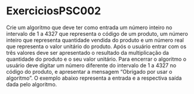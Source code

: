 # ExerciciosPSC002
Crie um algoritmo que deve ter como entrada um número inteiro no intervalo de 1 a 4327 que representa o código de um produto, um número inteiro que representa quantidade vendida do produto e um número real que representa o valor unitário do produto. Após o usuário entrar com os três valores deve ser apresentado o resultado da multiplicação da quantidade do produto e o seu valor unitário. Para encerrar o algoritmo o usuário deve digitar um número diferente do intervalo de 1 a 4327 no código do produto, e apresentar a mensagem “Obrigado por usar o algoritmo”. O exemplo abaixo representa a entrada e a respectiva saída dada pelo algoritmo.
